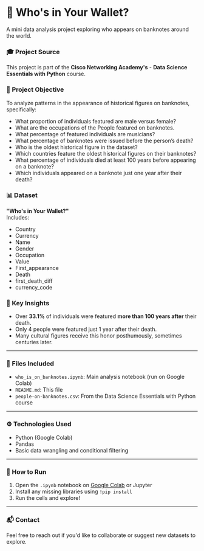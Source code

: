 # 💸 Who's in Your Wallet?

A mini data analysis project exploring who appears on banknotes around the world.

### 🎓 Project Source
This project is part of the **Cisco Networking Academy's** - **Data Science Essentials with Python** course.

### 🧠 Project Objective
To analyze patterns in the appearance of historical figures on banknotes, specifically:
- What proportion of individuals featured are male versus female?
- What are the occupations of the People featured on banknotes.
- What percentage of featured individuals are musicians?
- What percentage of banknotes were issued before the person’s death?
- Who is the oldest historical figure in the dataset?
- Which countries feature the oldest historical figures on their banknotes?
- What percentage of individuals died at least 100 years before appearing on a banknote?
- Which individuals appeared on a banknote just one year after their death?


### 📊 Dataset 
**"Who's in Your Wallet?"**  
Includes:
- Country
- Currency
- Name
- Gender
- Occupation
- Value
- First_appearance
- Death
- first_death_diff
- currency_code

### 📌 Key Insights
- Over **33.1%** of individuals were featured **more than 100 years after** their death.
- Only 4 people were featured just 1 year after their death.
- Many cultural figures receive this honor posthumously, sometimes centuries later.

---

### 📁 Files Included
- `who_is_on_banknotes.ipynb`: Main analysis notebook (run on Google Colab)
- `README.md`: This file
- `people-on-banknotes.csv`: From the Data Science Essentials with Python course

---

### ⚙️ Technologies Used
- Python (Google Colab)
- Pandas
- Basic data wrangling and conditional filtering

---

### 🚀 How to Run
1. Open the `.ipynb` notebook on [Google Colab](https://colab.research.google.com/) or Jupyter
2. Install any missing libraries using `!pip install`
3. Run the cells and explore!

---

### 📬 Contact
Feel free to reach out if you'd like to collaborate or suggest new datasets to explore.

